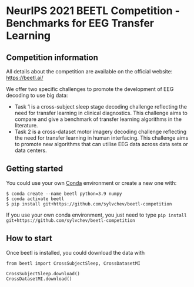 # NeurIPS 2021 BEETL Competition - Benchmarks for EEG Transfer Learning

## Competition information

All details about the competition are available on the official website: https://beetl.ai/

We offer two specific challenges to promote the development of EEG decoding to use big data:

* Task 1 is a cross-subject sleep stage decoding challenge reflecting the need for transfer learning in clinical diagnostics. This challenge aims to compare and give a benchmark of transfer learning algorithms in the literature.
* Task 2 is a cross-dataset motor imagery decoding challenge reflecting the need for transfer learning in human interfacing. This challenge aims to promote new algorithms that can utilise EEG data across data sets or data centers.

## Getting started

You could use your own [Conda](https://www.anaconda.com/products/individual) environment or create a new one with:

```
$ conda create --name beetl python=3.9 numpy
$ conda activate beetl
$ pip install git+https://github.com/sylvchev/beetl-competition
```

If you use your own conda environment, you just need to type `pip install git+https://github.com/sylvchev/beetl-competition`

## How to start

Once beetl is installed, you could download the data with

```
from beetl import CrossSubjectSleep, CrossDatasetMI

CrossSubjectSleep.download()
CrossDatasetMI.download()
```


